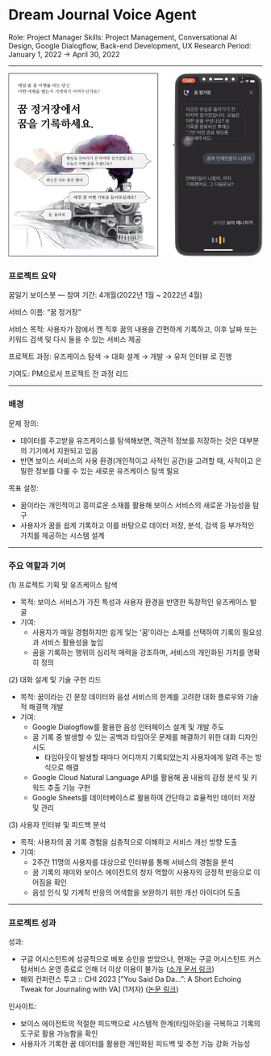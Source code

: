 # Dream Journal Voice Agent

Role: Project Manager
Skills: Project Management, Conversational AI Design, Google Dialogflow, Back-end Development, UX Research
Period: January 1, 2022 → April 30, 2022

---

![꿈 정거장 프로젝트 이미지](/images/dream-journal.png)

### 프로젝트 요약

꿈일기 보이스봇 — 참여 기간: 4개월(2022년 1월 ~ 2022년 4월)

서비스 이름: “꿈 정거장”

서비스 목적: 사용자가 잠에서 깬 직후 꿈의 내용을 간편하게 기록하고, 이후 날짜 또는 키워드 검색 및 다시 들을 수 있는 서비스 제공

프로젝트 과정: 유즈케이스 탐색 → 대화 설계 → 개발 → 유저 인터뷰 로 진행

기여도: PM으로서 프로젝트 전 과정 리드

---

### 배경

문제 정의:

- 데이터를 주고받을 유즈케이스를 탐색해보면, 객관적 정보를 저장하는 것은 대부분의 기기에서 지원되고 있음
- 반면 보이스 서비스의 사용 환경(개인적이고 사적인 공간)을 고려할 때, 사적이고 은밀한 정보를 다룰 수 있는 새로운 유즈케이스 탐색 필요

목표 설정:

- 꿈이라는 개인적이고 흥미로운 소재를 활용해 보이스 서비스의 새로운 가능성을 탐구
- 사용자가 꿈을 쉽게 기록하고 이를 바탕으로 데이터 저장, 분석, 검색 등 부가적인 가치를 제공하는 시스템 설계

---

### 주요 역할과 기여

(1) 프로젝트 기획 및 유즈케이스 탐색

- 목적: 보이스 서비스가 가진 특성과 사용자 환경을 반영한 독창적인 유즈케이스 발굴
- 기여:
    - 사용자가 매일 경험하지만 쉽게 잊는 ‘꿈’이라는 소재를 선택하여 기록의 필요성과 서비스 활용성을 높임
    - 꿈을 기록하는 행위의 심리적 매력을 강조하며, 서비스의 개인화된 가치를 명확히 정의

(2) 대화 설계 및 기술 구현 리드

- 목적: 꿈이라는 긴 문장 데이터와 음성 서비스의 한계를 고려한 대화 플로우와 기술적 해결책 개발
- 기여:
    - Google Dialogflow를 활용한 음성 인터페이스 설계 및 개발 주도
    - 꿈 기록 중 발생할 수 있는 공백과 타임아웃 문제를 해결하기 위한 대화 디자인 시도
        - 타임아웃이 발생할 때마다 어디까지 기록되었는지 사용자에게 알려 주는 방식으로 해결
    - Google Cloud Natural Language API를 활용해 꿈 내용의 감정 분석 및 키워드 추출 기능 구현
    - Google Sheets를 데이터베이스로 활용하여 간단하고 효율적인 데이터 저장 및 관리

(3) 사용자 인터뷰 및 피드백 분석

- 목적: 사용자의 꿈 기록 경험을 심층적으로 이해하고 서비스 개선 방향 도출
- 기여:
    - 2주간 11명의 사용자를 대상으로 인터뷰를 통해 서비스의 경험을 분석
    - 꿈 기록의 재미와 보이스 에이전트의 청자 역할이 사용자의 긍정적 반응으로 이어짐을 확인
    - 음성 인식 및 기계적 반응의 어색함을 보완하기 위한 개선 아이디어 도출

---

### 프로젝트 성과

성과:

- 구글 어시스턴트에 성공적으로 배포 승인을 받았으나, 현재는 구글 어시스턴트 커스텀서비스 운영 종료로 인해 더 이상 이용이 불가능 ([소개 문서 링크](https://sites.google.com/view/snuxlabdreamstation/home))
- 해외 컨퍼런스 투고 :: CHI 2023 [”You Said Da Da…”: A Short Echoing Tweak for Journaling with VA] (1저자) ([논문 링크](https://dl.acm.org/doi/abs/10.1145/3544549.3585901))

인사이트:

- 보이스 에이전트의 적절한 피드백으로 시스템적 한계(타임아웃)을 극복하고 기록의 도구로 활용 가능함을 확인
- 사용자가 기록한 꿈 데이터를 활용한 개인화된 피드백 및 추천 기능 강화 가능성